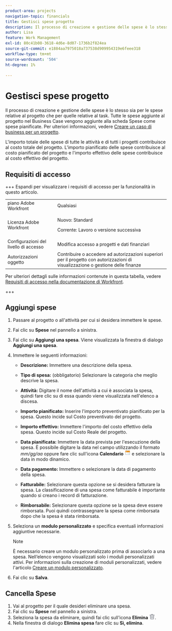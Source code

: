 ```yaml
---
product-area: projects
navigation-topic: financials
title: Gestisci spese progetto
description: Il processo di creazione e gestione delle spese è lo stesso sia per le spese relative al progetto che per quelle relative al task. Tutte le spese aggiunte al progetto nel Business Case vengono aggiunte alla scheda Spese come spese pianificate.
author: Lisa
feature: Work Management
exl-id: 80c41b08-3618-4d6e-8d07-1736b2f824ea
source-git-commit: e1884aa7975018a737538d909954319e6feee318
workflow-type: tm+mt
source-wordcount: '504'
ht-degree: 1%

---
```


# Gestisci spese progetto

<!-- Audited: 6/2025 -->

Il processo di creazione e gestione delle spese è lo stesso sia per le spese relative al progetto che per quelle relative al task. Tutte le spese aggiunte al progetto nel Business Case vengono aggiunte alla scheda Spese come spese pianificate. Per ulteriori informazioni, vedere [Creare un caso di business per un progetto](../../../manage-work/projects/define-a-business-case/create-business-case.md).

L&#39;importo totale delle spese di tutte le attività e di tutti i progetti contribuisce al costo totale del progetto. L&#39;importo pianificato delle spese contribuisce al costo pianificato del progetto e l&#39;importo effettivo delle spese contribuisce al costo effettivo del progetto.

## Requisiti di accesso

+++ Espandi per visualizzare i requisiti di accesso per la funzionalità in questo articolo.

<table style="table-layout:auto"> 
 <col> 
 <col> 
 <tbody> 
  <tr> 
   <td role="rowheader">piano Adobe Workfront</td> 
   <td>Qualsiasi</td> 
  </tr> 
  <tr> 
   <td role="rowheader">Licenza Adobe Workfront</td> 
   <td>
   <p>Nuovo: Standard</p>
   <p>Corrente: Lavoro o versione successiva</p></td> 
  </tr> 
  <tr> 
   <td role="rowheader">Configurazioni del livello di accesso</td> 
   <td>Modifica accesso a progetti e dati finanziari</td> 
  </tr> 
  <tr> 
   <td role="rowheader">Autorizzazioni oggetto</td> 
   <td>Contribuire o accedere ad autorizzazioni superiori per il progetto con autorizzazioni di visualizzazione o gestione delle finanze</td> 
  </tr> 
 </tbody> 
</table>

Per ulteriori dettagli sulle informazioni contenute in questa tabella, vedere [Requisiti di accesso nella documentazione di Workfront](/help/quicksilver/administration-and-setup/add-users/access-levels-and-object-permissions/access-level-requirements-in-documentation.md).

+++

## Aggiungi spese

1. Passare al progetto o all&#39;attività per cui si desidera immettere le spese.
1. Fai clic su **Spese** nel pannello a sinistra.
1. Fai clic su **Aggiungi una spesa**. Viene visualizzata la finestra di dialogo **Aggiungi una spesa**.
1. Immettere le seguenti informazioni:

   * **Descrizione:** Immettere una descrizione della spesa.
   * **Tipo di spesa:** (obbligatorio) Selezionare la categoria che meglio descrive la spesa.
   * **Attività:** Digitare il nome dell&#39;attività a cui è associata la spesa, quindi fare clic su di essa quando viene visualizzata nell&#39;elenco a discesa.
   * **Importo pianificato:** Inserire l&#39;importo preventivato pianificato per la spesa. Questo incide sul Costo preventivato del progetto.

   * **Importo effettivo:** Immettere l&#39;importo del costo effettivo della spesa. Questo incide sul Costo Reale del progetto.

   * **Data pianificata:** Immettere la data prevista per l&#39;esecuzione della spesa. È possibile digitare la data nel campo utilizzando il formato *mm/gg/aa* oppure fare clic sull&#39;icona **Calendario** ![Icona Calendario](assets/calendar-icon.png) e selezionare la data in modo dinamico.

   * **Data pagamento:** Immettere o selezionare la data di pagamento della spesa.
   * **Fatturabile:** Selezionare questa opzione se si desidera fatturare la spesa. La classificazione di una spesa come fatturabile è importante quando si creano i record di fatturazione.
   * **Rimborsabile:** Selezionare questa opzione se la spesa deve essere rimborsata. Puoi quindi contrassegnare la spesa come rimborsata dopo che la spesa è stata rimborsata.

1. Seleziona un **modulo personalizzato** e specifica eventuali informazioni aggiuntive necessarie.

   >[!NOTE]
   >
   >È necessario creare un modulo personalizzato prima di associarlo a una spesa. Nell’elenco vengono visualizzati solo i moduli personalizzati attivi. Per informazioni sulla creazione di moduli personalizzati, vedere l&#39;articolo [Creare un modulo personalizzato](/help/quicksilver/administration-and-setup/customize-workfront/create-manage-custom-forms/form-designer/design-a-form/design-a-form.md).

1. Fai clic su **Salva**.

## Cancella Spese

1. Vai al progetto per il quale desideri eliminare una spesa.
1. Fai clic su **Spese** nel pannello a sinistra.
1. Seleziona la spesa da eliminare, quindi fai clic sull&#39;icona **Elimina** ![Elimina](assets/delete.png).
1. Nella finestra di dialogo **Elimina spesa** fare clic su **Sì, elimina**.
